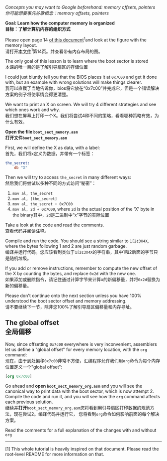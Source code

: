 *Concepts you may want to Google beforehand: memory offsets, pointers<br/>你可能想要事先谷歌概念：memory offsets, pointers*

**Goal: Learn how the computer memory is organized<br/>目标：了解计算机内存的组织方式**

Please open page 14 [of this document](http://www.cs.bham.ac.uk/~exr/lectures/opsys/10_11/lectures/os-dev.pdf)<sup>1</sup>and look at the figure with the memory layout.<br/>
请打开[本文件](http://www.cs.bham.ac.uk/~exr/scheases/opsys/10_11/scheases/os-dev.pdf)<sup>1</sup>第14页。并查看带有内存布局的图。

The only goal of this lesson is to learn where the boot sector is stored<br/>本课的唯一目的是了解引导扇区的存储位置

I could just bluntly tell you that the BIOS places it at `0x7C00` and
get it done with, but an example with wrong solutions will make things clearer.<br/>
我可以直截了当地告诉你，bios将它放在“0x7c00”并完成它，但是一个错误解决方案的例子将使事情变得更清楚。

We want to print an X on screen. We will try 4 different strategies
and see which ones work and why.<br/>我们想在屏幕上打印一个X。我们将尝试4种不同的策略，看看哪种策略有效，为什么有效。

**Open the file `boot_sect_memory.asm`<br/>打开文件`boot_sect_memory.asm`**

First, we will define the X as data, with a label:<br/>首先，我们将x定义为数据，并带有一个标签：
```nasm
the_secret:
    db "X"
```

Then we will try to access `the_secret` in many different ways:<br/>然后我们将尝试以多种不同的方式访问“秘密”：

1. `mov al, the_secret`
2. `mov al, [the_secret]`
3. `mov al, the_secret + 0x7C00`
4. `mov al, 2d + 0x7C00`, where `2d` is the actual position of the 'X' byte in the binary其中，`2d`是二进制中“x”字节的实际位置

Take a look at the code and read the comments.<br/>查看代码并阅读注释。

Compile and run the code. You should see a string similar to `1[2¢3X4X`, where
the bytes following 1 and 2 are just random garbage.<br/>编译并运行代码。您应该看到类似于`1[2¢3X4X`的字符串，其中1和2后面的字节只是随机垃圾。

If you add or remove instructions, remember to compute the new offset of the X
by counting the bytes, and replace `0x2d` with the new one.<br/>如果添加或删除指令，请记住通过计算字节来计算x的新偏移量，并将`0x2d`替换为新的偏移量。

Please don't continue onto the next section unless you have 100% understood
the boot sector offset and memory addressing.<br/>请不要继续下一节，除非您100%了解引导扇区偏移量和内存寻址。


The global offset<br/>全局偏移
-----------------

Now, since offsetting `0x7c00` everywhere is very inconvenient, assemblers let
us define a "global offset" for every memory location, with the `org` command:<br/>
现在，由于到处偏移`0x7c00`非常不方便，汇编程序允许我们用`org`命令为每个内存位置定义一个"global offset":

```nasm
[org 0x7c00]
```

Go ahead and **open `boot_sect_memory_org.asm`** and you will see the canonical
way to print data with the boot sector, which is now attempt 2. Compile the code
and run it, and you will see how the `org` command affects each previous solution.<br/>
继续并**打开**`boot_sect_memory_org.asm`您将看到用引导扇区打印数据的规范方法，现在尝试2。编译代码并运行它，
您将看到`org`命令如何影响前面的每个解决方案。

Read the comments for a full explanation of the changes with and without `org`<br/>

-----

[1] This whole tutorial is heavily inspired on that document. Please read the
root-level README for more information on that.<br/>
